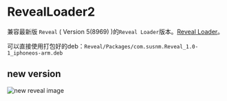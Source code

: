 # RevealLoader2

兼容最新版 `Reveal` ( Version 5(8969) )的`Reveal Loader`版本。[Reveal Loader](https://github.com/heardrwt/RevealLoader)。

可以直接使用打包好的deb：`Reveal/Packages/com.susnm.Reveal_1.0-1_iphoneos-arm.deb`

## new version
![new reveal image](https://github.com/susnmos/RevealLoader2/raw/master/RevealLoader2/Resource/Reveal-6.png)


